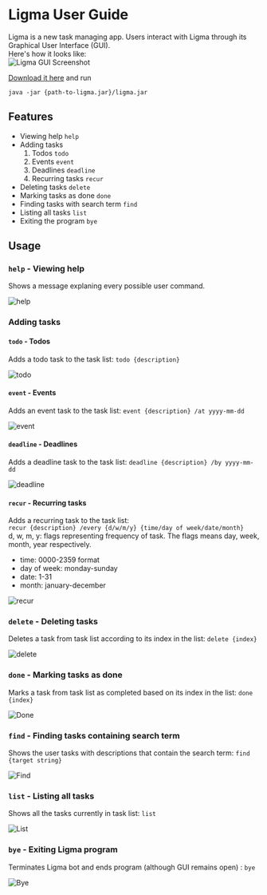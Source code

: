 # Ligma User Guide
Ligma is a new task managing app. Users interact with Ligma through its Graphical User Interface (GUI).<br />
Here's how it looks like:<br />
![Ligma GUI Screenshot](Ui.png)

[Download it here](https://github.com/nicole-luo-exe/ip/releases/tag/A-Release)
and run
```
java -jar {path-to-ligma.jar}/ligma.jar
```

## Features
* Viewing help `help`
* Adding tasks
  1. Todos `todo`
  2. Events `event`
  3. Deadlines `deadline`
  4. Recurring tasks `recur`
* Deleting tasks `delete`
* Marking tasks as done `done`
* Finding tasks with search term `find`
* Listing all tasks `list`
* Exiting the program `bye`

## Usage
### `help` - Viewing help

Shows a message explaning every possible user command.<br />

![help](screenshots/help.png)

### Adding tasks
#### `todo` - Todos

Adds a todo task to the task list: `todo {description}`<br />

![todo](screenshots/todo.png)

#### `event` - Events

Adds an event task to the task list: `event {description} /at yyyy-mm-dd`<br />

![event](screenshots/event.png)

#### `deadline` - Deadlines

Adds a deadline task to the task list: `deadline {description} /by yyyy-mm-dd`<br />

![deadline](screenshots/deadline.png)

#### `recur` - Recurring tasks

Adds a recurring task to the task list:<br />
`recur {description} /every {d/w/m/y} {time/day of week/date/month}`<br />
d, w, m, y: flags representing frequency of task. The flags means day, week, month, year respectively. <br />
* time: 0000-2359 format
* day of week: monday-sunday
* date: 1-31
* month: january-december<br />

![recur](screenshots/recur.png)

### `delete` - Deleting tasks

Deletes a task from task list according to its index in the list: `delete {index}`<br />

![delete](screenshots/delete.png)

### `done` - Marking tasks as done

Marks a task from task list as completed based on its index in the list: `done {index}`<br />

![Done](screenshots/done.png)

### `find` - Finding tasks containing search term

Shows the user tasks with descriptions that contain the search term: `find {target string}`<br />

![Find](screenshots/find.png)

### `list` - Listing all tasks

Shows all the tasks currently in task list: `list`<br />

![List](screenshots/list.png)

### `bye` - Exiting Ligma program

Terminates Ligma bot and ends program (although GUI remains open) : `bye`<br />

![Bye](screenshots/bye.png)
